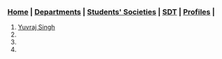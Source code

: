 ### [Home](.) | [Departments](Files/Departments.md) | [Students' Societies](Files/Societies.md) | [SDT](Files/SDT.md) | [Profiles](Files/Profiles.md) |

1. [Yuvraj Singh](YJS.md)
1.  
1.
1.

